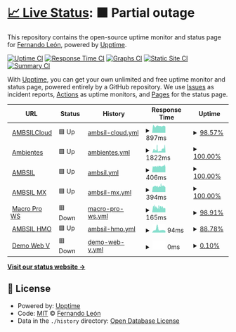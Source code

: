 # [📈 Live Status](https://fk-solutions.github.io/monitoring): <!--live status--> **🟧 Partial outage**

This repository contains the open-source uptime monitor and status page for [Fernando León](https://devtocloud.com), powered by [Upptime](https://github.com/upptime/upptime).

[![Uptime CI](https://github.com/fk-solutions/monitoring/workflows/Uptime%20CI/badge.svg)](https://github.com/fk-solutions/monitoring/actions?query=workflow%3A%22Uptime+CI%22)
[![Response Time CI](https://github.com/fk-solutions/monitoring/workflows/Response%20Time%20CI/badge.svg)](https://github.com/fk-solutions/monitoring/actions?query=workflow%3A%22Response+Time+CI%22)
[![Graphs CI](https://github.com/fk-solutions/monitoring/workflows/Graphs%20CI/badge.svg)](https://github.com/fk-solutions/monitoring/actions?query=workflow%3A%22Graphs+CI%22)
[![Static Site CI](https://github.com/fk-solutions/monitoring/workflows/Static%20Site%20CI/badge.svg)](https://github.com/fk-solutions/monitoring/actions?query=workflow%3A%22Static+Site+CI%22)
[![Summary CI](https://github.com/fk-solutions/monitoring/workflows/Summary%20CI/badge.svg)](https://github.com/fk-solutions/monitoring/actions?query=workflow%3A%22Summary+CI%22)

With [Upptime](https://upptime.js.org), you can get your own unlimited and free uptime monitor and status page, powered entirely by a GitHub repository. We use [Issues](https://github.com/fk-solutions/monitoring/issues) as incident reports, [Actions](https://github.com/fk-solutions/monitoring/actions) as uptime monitors, and [Pages](https://demo.upptime.js.org) for the status page.

<!--start: status pages-->
<!-- This summary is generated by Upptime (https://github.com/upptime/upptime) -->
<!-- Do not edit this manually, your changes will be overwritten -->
<!-- prettier-ignore -->
| URL | Status | History | Response Time | Uptime |
| --- | ------ | ------- | ------------- | ------ |
| <img alt="" src="https://favicons.githubusercontent.com/cloud.ambientesil.com" height="13"> [AMBSILCloud](https://cloud.ambientesil.com) | 🟩 Up | [ambsil-cloud.yml](https://github.com/FK-Solutions/monitoring/commits/HEAD/history/ambsil-cloud.yml) | <details><summary><img alt="Response time graph" src="./graphs/ambsil-cloud/response-time-week.png" height="20"> 897ms</summary><br><a href="https://fk-solutions.github.io/monitoring/history/ambsil-cloud"><img alt="Response time 897" src="https://img.shields.io/endpoint?url=https%3A%2F%2Fraw.githubusercontent.com%2FFK-Solutions%2Fmonitoring%2FHEAD%2Fapi%2Fambsil-cloud%2Fresponse-time.json"></a><br><a href="https://fk-solutions.github.io/monitoring/history/ambsil-cloud"><img alt="24-hour response time 889" src="https://img.shields.io/endpoint?url=https%3A%2F%2Fraw.githubusercontent.com%2FFK-Solutions%2Fmonitoring%2FHEAD%2Fapi%2Fambsil-cloud%2Fresponse-time-day.json"></a><br><a href="https://fk-solutions.github.io/monitoring/history/ambsil-cloud"><img alt="7-day response time 897" src="https://img.shields.io/endpoint?url=https%3A%2F%2Fraw.githubusercontent.com%2FFK-Solutions%2Fmonitoring%2FHEAD%2Fapi%2Fambsil-cloud%2Fresponse-time-week.json"></a><br><a href="https://fk-solutions.github.io/monitoring/history/ambsil-cloud"><img alt="30-day response time 897" src="https://img.shields.io/endpoint?url=https%3A%2F%2Fraw.githubusercontent.com%2FFK-Solutions%2Fmonitoring%2FHEAD%2Fapi%2Fambsil-cloud%2Fresponse-time-month.json"></a><br><a href="https://fk-solutions.github.io/monitoring/history/ambsil-cloud"><img alt="1-year response time 897" src="https://img.shields.io/endpoint?url=https%3A%2F%2Fraw.githubusercontent.com%2FFK-Solutions%2Fmonitoring%2FHEAD%2Fapi%2Fambsil-cloud%2Fresponse-time-year.json"></a></details> | <details><summary><a href="https://fk-solutions.github.io/monitoring/history/ambsil-cloud">98.57%</a></summary><a href="https://fk-solutions.github.io/monitoring/history/ambsil-cloud"><img alt="All-time uptime 98.57%" src="https://img.shields.io/endpoint?url=https%3A%2F%2Fraw.githubusercontent.com%2FFK-Solutions%2Fmonitoring%2FHEAD%2Fapi%2Fambsil-cloud%2Fuptime.json"></a><br><a href="https://fk-solutions.github.io/monitoring/history/ambsil-cloud"><img alt="24-hour uptime 97.58%" src="https://img.shields.io/endpoint?url=https%3A%2F%2Fraw.githubusercontent.com%2FFK-Solutions%2Fmonitoring%2FHEAD%2Fapi%2Fambsil-cloud%2Fuptime-day.json"></a><br><a href="https://fk-solutions.github.io/monitoring/history/ambsil-cloud"><img alt="7-day uptime 98.57%" src="https://img.shields.io/endpoint?url=https%3A%2F%2Fraw.githubusercontent.com%2FFK-Solutions%2Fmonitoring%2FHEAD%2Fapi%2Fambsil-cloud%2Fuptime-week.json"></a><br><a href="https://fk-solutions.github.io/monitoring/history/ambsil-cloud"><img alt="30-day uptime 98.57%" src="https://img.shields.io/endpoint?url=https%3A%2F%2Fraw.githubusercontent.com%2FFK-Solutions%2Fmonitoring%2FHEAD%2Fapi%2Fambsil-cloud%2Fuptime-month.json"></a><br><a href="https://fk-solutions.github.io/monitoring/history/ambsil-cloud"><img alt="1-year uptime 98.57%" src="https://img.shields.io/endpoint?url=https%3A%2F%2Fraw.githubusercontent.com%2FFK-Solutions%2Fmonitoring%2FHEAD%2Fapi%2Fambsil-cloud%2Fuptime-year.json"></a></details>
| <img alt="" src="https://favicons.githubusercontent.com/ambientesproductosdelimpieza.com" height="13"> [Ambientes](https://ambientesproductosdelimpieza.com) | 🟩 Up | [ambientes.yml](https://github.com/FK-Solutions/monitoring/commits/HEAD/history/ambientes.yml) | <details><summary><img alt="Response time graph" src="./graphs/ambientes/response-time-week.png" height="20"> 1822ms</summary><br><a href="https://fk-solutions.github.io/monitoring/history/ambientes"><img alt="Response time 1991" src="https://img.shields.io/endpoint?url=https%3A%2F%2Fraw.githubusercontent.com%2FFK-Solutions%2Fmonitoring%2FHEAD%2Fapi%2Fambientes%2Fresponse-time.json"></a><br><a href="https://fk-solutions.github.io/monitoring/history/ambientes"><img alt="24-hour response time 2606" src="https://img.shields.io/endpoint?url=https%3A%2F%2Fraw.githubusercontent.com%2FFK-Solutions%2Fmonitoring%2FHEAD%2Fapi%2Fambientes%2Fresponse-time-day.json"></a><br><a href="https://fk-solutions.github.io/monitoring/history/ambientes"><img alt="7-day response time 1822" src="https://img.shields.io/endpoint?url=https%3A%2F%2Fraw.githubusercontent.com%2FFK-Solutions%2Fmonitoring%2FHEAD%2Fapi%2Fambientes%2Fresponse-time-week.json"></a><br><a href="https://fk-solutions.github.io/monitoring/history/ambientes"><img alt="30-day response time 1991" src="https://img.shields.io/endpoint?url=https%3A%2F%2Fraw.githubusercontent.com%2FFK-Solutions%2Fmonitoring%2FHEAD%2Fapi%2Fambientes%2Fresponse-time-month.json"></a><br><a href="https://fk-solutions.github.io/monitoring/history/ambientes"><img alt="1-year response time 1991" src="https://img.shields.io/endpoint?url=https%3A%2F%2Fraw.githubusercontent.com%2FFK-Solutions%2Fmonitoring%2FHEAD%2Fapi%2Fambientes%2Fresponse-time-year.json"></a></details> | <details><summary><a href="https://fk-solutions.github.io/monitoring/history/ambientes">100.00%</a></summary><a href="https://fk-solutions.github.io/monitoring/history/ambientes"><img alt="All-time uptime 100.00%" src="https://img.shields.io/endpoint?url=https%3A%2F%2Fraw.githubusercontent.com%2FFK-Solutions%2Fmonitoring%2FHEAD%2Fapi%2Fambientes%2Fuptime.json"></a><br><a href="https://fk-solutions.github.io/monitoring/history/ambientes"><img alt="24-hour uptime 100.00%" src="https://img.shields.io/endpoint?url=https%3A%2F%2Fraw.githubusercontent.com%2FFK-Solutions%2Fmonitoring%2FHEAD%2Fapi%2Fambientes%2Fuptime-day.json"></a><br><a href="https://fk-solutions.github.io/monitoring/history/ambientes"><img alt="7-day uptime 100.00%" src="https://img.shields.io/endpoint?url=https%3A%2F%2Fraw.githubusercontent.com%2FFK-Solutions%2Fmonitoring%2FHEAD%2Fapi%2Fambientes%2Fuptime-week.json"></a><br><a href="https://fk-solutions.github.io/monitoring/history/ambientes"><img alt="30-day uptime 100.00%" src="https://img.shields.io/endpoint?url=https%3A%2F%2Fraw.githubusercontent.com%2FFK-Solutions%2Fmonitoring%2FHEAD%2Fapi%2Fambientes%2Fuptime-month.json"></a><br><a href="https://fk-solutions.github.io/monitoring/history/ambientes"><img alt="1-year uptime 100.00%" src="https://img.shields.io/endpoint?url=https%3A%2F%2Fraw.githubusercontent.com%2FFK-Solutions%2Fmonitoring%2FHEAD%2Fapi%2Fambientes%2Fuptime-year.json"></a></details>
| <img alt="" src="https://favicons.githubusercontent.com/ambsil.com.mx" height="13"> [AMBSIL](http://ambsil.com.mx) | 🟩 Up | [ambsil.yml](https://github.com/FK-Solutions/monitoring/commits/HEAD/history/ambsil.yml) | <details><summary><img alt="Response time graph" src="./graphs/ambsil/response-time-week.png" height="20"> 406ms</summary><br><a href="https://fk-solutions.github.io/monitoring/history/ambsil"><img alt="Response time 409" src="https://img.shields.io/endpoint?url=https%3A%2F%2Fraw.githubusercontent.com%2FFK-Solutions%2Fmonitoring%2FHEAD%2Fapi%2Fambsil%2Fresponse-time.json"></a><br><a href="https://fk-solutions.github.io/monitoring/history/ambsil"><img alt="24-hour response time 422" src="https://img.shields.io/endpoint?url=https%3A%2F%2Fraw.githubusercontent.com%2FFK-Solutions%2Fmonitoring%2FHEAD%2Fapi%2Fambsil%2Fresponse-time-day.json"></a><br><a href="https://fk-solutions.github.io/monitoring/history/ambsil"><img alt="7-day response time 406" src="https://img.shields.io/endpoint?url=https%3A%2F%2Fraw.githubusercontent.com%2FFK-Solutions%2Fmonitoring%2FHEAD%2Fapi%2Fambsil%2Fresponse-time-week.json"></a><br><a href="https://fk-solutions.github.io/monitoring/history/ambsil"><img alt="30-day response time 409" src="https://img.shields.io/endpoint?url=https%3A%2F%2Fraw.githubusercontent.com%2FFK-Solutions%2Fmonitoring%2FHEAD%2Fapi%2Fambsil%2Fresponse-time-month.json"></a><br><a href="https://fk-solutions.github.io/monitoring/history/ambsil"><img alt="1-year response time 409" src="https://img.shields.io/endpoint?url=https%3A%2F%2Fraw.githubusercontent.com%2FFK-Solutions%2Fmonitoring%2FHEAD%2Fapi%2Fambsil%2Fresponse-time-year.json"></a></details> | <details><summary><a href="https://fk-solutions.github.io/monitoring/history/ambsil">100.00%</a></summary><a href="https://fk-solutions.github.io/monitoring/history/ambsil"><img alt="All-time uptime 98.27%" src="https://img.shields.io/endpoint?url=https%3A%2F%2Fraw.githubusercontent.com%2FFK-Solutions%2Fmonitoring%2FHEAD%2Fapi%2Fambsil%2Fuptime.json"></a><br><a href="https://fk-solutions.github.io/monitoring/history/ambsil"><img alt="24-hour uptime 100.00%" src="https://img.shields.io/endpoint?url=https%3A%2F%2Fraw.githubusercontent.com%2FFK-Solutions%2Fmonitoring%2FHEAD%2Fapi%2Fambsil%2Fuptime-day.json"></a><br><a href="https://fk-solutions.github.io/monitoring/history/ambsil"><img alt="7-day uptime 100.00%" src="https://img.shields.io/endpoint?url=https%3A%2F%2Fraw.githubusercontent.com%2FFK-Solutions%2Fmonitoring%2FHEAD%2Fapi%2Fambsil%2Fuptime-week.json"></a><br><a href="https://fk-solutions.github.io/monitoring/history/ambsil"><img alt="30-day uptime 98.27%" src="https://img.shields.io/endpoint?url=https%3A%2F%2Fraw.githubusercontent.com%2FFK-Solutions%2Fmonitoring%2FHEAD%2Fapi%2Fambsil%2Fuptime-month.json"></a><br><a href="https://fk-solutions.github.io/monitoring/history/ambsil"><img alt="1-year uptime 98.27%" src="https://img.shields.io/endpoint?url=https%3A%2F%2Fraw.githubusercontent.com%2FFK-Solutions%2Fmonitoring%2FHEAD%2Fapi%2Fambsil%2Fuptime-year.json"></a></details>
| <img alt="" src="https://favicons.githubusercontent.com/ambsil.mx" height="13"> [AMBSIL MX](http://ambsil.mx) | 🟩 Up | [ambsil-mx.yml](https://github.com/FK-Solutions/monitoring/commits/HEAD/history/ambsil-mx.yml) | <details><summary><img alt="Response time graph" src="./graphs/ambsil-mx/response-time-week.png" height="20"> 394ms</summary><br><a href="https://fk-solutions.github.io/monitoring/history/ambsil-mx"><img alt="Response time 454" src="https://img.shields.io/endpoint?url=https%3A%2F%2Fraw.githubusercontent.com%2FFK-Solutions%2Fmonitoring%2FHEAD%2Fapi%2Fambsil-mx%2Fresponse-time.json"></a><br><a href="https://fk-solutions.github.io/monitoring/history/ambsil-mx"><img alt="24-hour response time 389" src="https://img.shields.io/endpoint?url=https%3A%2F%2Fraw.githubusercontent.com%2FFK-Solutions%2Fmonitoring%2FHEAD%2Fapi%2Fambsil-mx%2Fresponse-time-day.json"></a><br><a href="https://fk-solutions.github.io/monitoring/history/ambsil-mx"><img alt="7-day response time 394" src="https://img.shields.io/endpoint?url=https%3A%2F%2Fraw.githubusercontent.com%2FFK-Solutions%2Fmonitoring%2FHEAD%2Fapi%2Fambsil-mx%2Fresponse-time-week.json"></a><br><a href="https://fk-solutions.github.io/monitoring/history/ambsil-mx"><img alt="30-day response time 454" src="https://img.shields.io/endpoint?url=https%3A%2F%2Fraw.githubusercontent.com%2FFK-Solutions%2Fmonitoring%2FHEAD%2Fapi%2Fambsil-mx%2Fresponse-time-month.json"></a><br><a href="https://fk-solutions.github.io/monitoring/history/ambsil-mx"><img alt="1-year response time 454" src="https://img.shields.io/endpoint?url=https%3A%2F%2Fraw.githubusercontent.com%2FFK-Solutions%2Fmonitoring%2FHEAD%2Fapi%2Fambsil-mx%2Fresponse-time-year.json"></a></details> | <details><summary><a href="https://fk-solutions.github.io/monitoring/history/ambsil-mx">100.00%</a></summary><a href="https://fk-solutions.github.io/monitoring/history/ambsil-mx"><img alt="All-time uptime 98.27%" src="https://img.shields.io/endpoint?url=https%3A%2F%2Fraw.githubusercontent.com%2FFK-Solutions%2Fmonitoring%2FHEAD%2Fapi%2Fambsil-mx%2Fuptime.json"></a><br><a href="https://fk-solutions.github.io/monitoring/history/ambsil-mx"><img alt="24-hour uptime 100.00%" src="https://img.shields.io/endpoint?url=https%3A%2F%2Fraw.githubusercontent.com%2FFK-Solutions%2Fmonitoring%2FHEAD%2Fapi%2Fambsil-mx%2Fuptime-day.json"></a><br><a href="https://fk-solutions.github.io/monitoring/history/ambsil-mx"><img alt="7-day uptime 100.00%" src="https://img.shields.io/endpoint?url=https%3A%2F%2Fraw.githubusercontent.com%2FFK-Solutions%2Fmonitoring%2FHEAD%2Fapi%2Fambsil-mx%2Fuptime-week.json"></a><br><a href="https://fk-solutions.github.io/monitoring/history/ambsil-mx"><img alt="30-day uptime 98.27%" src="https://img.shields.io/endpoint?url=https%3A%2F%2Fraw.githubusercontent.com%2FFK-Solutions%2Fmonitoring%2FHEAD%2Fapi%2Fambsil-mx%2Fuptime-month.json"></a><br><a href="https://fk-solutions.github.io/monitoring/history/ambsil-mx"><img alt="1-year uptime 98.27%" src="https://img.shields.io/endpoint?url=https%3A%2F%2Fraw.githubusercontent.com%2FFK-Solutions%2Fmonitoring%2FHEAD%2Fapi%2Fambsil-mx%2Fuptime-year.json"></a></details>
| <img alt="" src="https://favicons.githubusercontent.com/portalmacropro.com.mx" height="13"> [Macro Pro WS](http://portalmacropro.com.mx/srvCFDi33/service1.asmx) | 🟥 Down | [macro-pro-ws.yml](https://github.com/FK-Solutions/monitoring/commits/HEAD/history/macro-pro-ws.yml) | <details><summary><img alt="Response time graph" src="./graphs/macro-pro-ws/response-time-week.png" height="20"> 165ms</summary><br><a href="https://fk-solutions.github.io/monitoring/history/macro-pro-ws"><img alt="Response time 177" src="https://img.shields.io/endpoint?url=https%3A%2F%2Fraw.githubusercontent.com%2FFK-Solutions%2Fmonitoring%2FHEAD%2Fapi%2Fmacro-pro-ws%2Fresponse-time.json"></a><br><a href="https://fk-solutions.github.io/monitoring/history/macro-pro-ws"><img alt="24-hour response time 141" src="https://img.shields.io/endpoint?url=https%3A%2F%2Fraw.githubusercontent.com%2FFK-Solutions%2Fmonitoring%2FHEAD%2Fapi%2Fmacro-pro-ws%2Fresponse-time-day.json"></a><br><a href="https://fk-solutions.github.io/monitoring/history/macro-pro-ws"><img alt="7-day response time 165" src="https://img.shields.io/endpoint?url=https%3A%2F%2Fraw.githubusercontent.com%2FFK-Solutions%2Fmonitoring%2FHEAD%2Fapi%2Fmacro-pro-ws%2Fresponse-time-week.json"></a><br><a href="https://fk-solutions.github.io/monitoring/history/macro-pro-ws"><img alt="30-day response time 177" src="https://img.shields.io/endpoint?url=https%3A%2F%2Fraw.githubusercontent.com%2FFK-Solutions%2Fmonitoring%2FHEAD%2Fapi%2Fmacro-pro-ws%2Fresponse-time-month.json"></a><br><a href="https://fk-solutions.github.io/monitoring/history/macro-pro-ws"><img alt="1-year response time 177" src="https://img.shields.io/endpoint?url=https%3A%2F%2Fraw.githubusercontent.com%2FFK-Solutions%2Fmonitoring%2FHEAD%2Fapi%2Fmacro-pro-ws%2Fresponse-time-year.json"></a></details> | <details><summary><a href="https://fk-solutions.github.io/monitoring/history/macro-pro-ws">98.91%</a></summary><a href="https://fk-solutions.github.io/monitoring/history/macro-pro-ws"><img alt="All-time uptime 99.00%" src="https://img.shields.io/endpoint?url=https%3A%2F%2Fraw.githubusercontent.com%2FFK-Solutions%2Fmonitoring%2FHEAD%2Fapi%2Fmacro-pro-ws%2Fuptime.json"></a><br><a href="https://fk-solutions.github.io/monitoring/history/macro-pro-ws"><img alt="24-hour uptime 99.96%" src="https://img.shields.io/endpoint?url=https%3A%2F%2Fraw.githubusercontent.com%2FFK-Solutions%2Fmonitoring%2FHEAD%2Fapi%2Fmacro-pro-ws%2Fuptime-day.json"></a><br><a href="https://fk-solutions.github.io/monitoring/history/macro-pro-ws"><img alt="7-day uptime 98.91%" src="https://img.shields.io/endpoint?url=https%3A%2F%2Fraw.githubusercontent.com%2FFK-Solutions%2Fmonitoring%2FHEAD%2Fapi%2Fmacro-pro-ws%2Fuptime-week.json"></a><br><a href="https://fk-solutions.github.io/monitoring/history/macro-pro-ws"><img alt="30-day uptime 99.00%" src="https://img.shields.io/endpoint?url=https%3A%2F%2Fraw.githubusercontent.com%2FFK-Solutions%2Fmonitoring%2FHEAD%2Fapi%2Fmacro-pro-ws%2Fuptime-month.json"></a><br><a href="https://fk-solutions.github.io/monitoring/history/macro-pro-ws"><img alt="1-year uptime 99.00%" src="https://img.shields.io/endpoint?url=https%3A%2F%2Fraw.githubusercontent.com%2FFK-Solutions%2Fmonitoring%2FHEAD%2Fapi%2Fmacro-pro-ws%2Fuptime-year.json"></a></details>
| <img alt="" src="https://favicons.githubusercontent.com/null" height="13"> [AMBSIL HMO](ambienteshmo.fortiddns.com) | 🟩 Up | [ambsil-hmo.yml](https://github.com/FK-Solutions/monitoring/commits/HEAD/history/ambsil-hmo.yml) | <details><summary><img alt="Response time graph" src="./graphs/ambsil-hmo/response-time-week.png" height="20"> 94ms</summary><br><a href="https://fk-solutions.github.io/monitoring/history/ambsil-hmo"><img alt="Response time 94" src="https://img.shields.io/endpoint?url=https%3A%2F%2Fraw.githubusercontent.com%2FFK-Solutions%2Fmonitoring%2FHEAD%2Fapi%2Fambsil-hmo%2Fresponse-time.json"></a><br><a href="https://fk-solutions.github.io/monitoring/history/ambsil-hmo"><img alt="24-hour response time 100" src="https://img.shields.io/endpoint?url=https%3A%2F%2Fraw.githubusercontent.com%2FFK-Solutions%2Fmonitoring%2FHEAD%2Fapi%2Fambsil-hmo%2Fresponse-time-day.json"></a><br><a href="https://fk-solutions.github.io/monitoring/history/ambsil-hmo"><img alt="7-day response time 94" src="https://img.shields.io/endpoint?url=https%3A%2F%2Fraw.githubusercontent.com%2FFK-Solutions%2Fmonitoring%2FHEAD%2Fapi%2Fambsil-hmo%2Fresponse-time-week.json"></a><br><a href="https://fk-solutions.github.io/monitoring/history/ambsil-hmo"><img alt="30-day response time 94" src="https://img.shields.io/endpoint?url=https%3A%2F%2Fraw.githubusercontent.com%2FFK-Solutions%2Fmonitoring%2FHEAD%2Fapi%2Fambsil-hmo%2Fresponse-time-month.json"></a><br><a href="https://fk-solutions.github.io/monitoring/history/ambsil-hmo"><img alt="1-year response time 94" src="https://img.shields.io/endpoint?url=https%3A%2F%2Fraw.githubusercontent.com%2FFK-Solutions%2Fmonitoring%2FHEAD%2Fapi%2Fambsil-hmo%2Fresponse-time-year.json"></a></details> | <details><summary><a href="https://fk-solutions.github.io/monitoring/history/ambsil-hmo">88.78%</a></summary><a href="https://fk-solutions.github.io/monitoring/history/ambsil-hmo"><img alt="All-time uptime 88.78%" src="https://img.shields.io/endpoint?url=https%3A%2F%2Fraw.githubusercontent.com%2FFK-Solutions%2Fmonitoring%2FHEAD%2Fapi%2Fambsil-hmo%2Fuptime.json"></a><br><a href="https://fk-solutions.github.io/monitoring/history/ambsil-hmo"><img alt="24-hour uptime 97.67%" src="https://img.shields.io/endpoint?url=https%3A%2F%2Fraw.githubusercontent.com%2FFK-Solutions%2Fmonitoring%2FHEAD%2Fapi%2Fambsil-hmo%2Fuptime-day.json"></a><br><a href="https://fk-solutions.github.io/monitoring/history/ambsil-hmo"><img alt="7-day uptime 88.78%" src="https://img.shields.io/endpoint?url=https%3A%2F%2Fraw.githubusercontent.com%2FFK-Solutions%2Fmonitoring%2FHEAD%2Fapi%2Fambsil-hmo%2Fuptime-week.json"></a><br><a href="https://fk-solutions.github.io/monitoring/history/ambsil-hmo"><img alt="30-day uptime 88.78%" src="https://img.shields.io/endpoint?url=https%3A%2F%2Fraw.githubusercontent.com%2FFK-Solutions%2Fmonitoring%2FHEAD%2Fapi%2Fambsil-hmo%2Fuptime-month.json"></a><br><a href="https://fk-solutions.github.io/monitoring/history/ambsil-hmo"><img alt="1-year uptime 88.78%" src="https://img.shields.io/endpoint?url=https%3A%2F%2Fraw.githubusercontent.com%2FFK-Solutions%2Fmonitoring%2FHEAD%2Fapi%2Fambsil-hmo%2Fuptime-year.json"></a></details>
| <img alt="" src="https://favicons.githubusercontent.com/demo.org" height="13"> [Demo Web V](https://demo.org) | 🟥 Down | [demo-web-v.yml](https://github.com/FK-Solutions/monitoring/commits/HEAD/history/demo-web-v.yml) | <details><summary><img alt="Response time graph" src="./graphs/demo-web-v/response-time-week.png" height="20"> 0ms</summary><br><a href="https://fk-solutions.github.io/monitoring/history/demo-web-v"><img alt="Response time 0" src="https://img.shields.io/endpoint?url=https%3A%2F%2Fraw.githubusercontent.com%2FFK-Solutions%2Fmonitoring%2FHEAD%2Fapi%2Fdemo-web-v%2Fresponse-time.json"></a><br><a href="https://fk-solutions.github.io/monitoring/history/demo-web-v"><img alt="24-hour response time 0" src="https://img.shields.io/endpoint?url=https%3A%2F%2Fraw.githubusercontent.com%2FFK-Solutions%2Fmonitoring%2FHEAD%2Fapi%2Fdemo-web-v%2Fresponse-time-day.json"></a><br><a href="https://fk-solutions.github.io/monitoring/history/demo-web-v"><img alt="7-day response time 0" src="https://img.shields.io/endpoint?url=https%3A%2F%2Fraw.githubusercontent.com%2FFK-Solutions%2Fmonitoring%2FHEAD%2Fapi%2Fdemo-web-v%2Fresponse-time-week.json"></a><br><a href="https://fk-solutions.github.io/monitoring/history/demo-web-v"><img alt="30-day response time 0" src="https://img.shields.io/endpoint?url=https%3A%2F%2Fraw.githubusercontent.com%2FFK-Solutions%2Fmonitoring%2FHEAD%2Fapi%2Fdemo-web-v%2Fresponse-time-month.json"></a><br><a href="https://fk-solutions.github.io/monitoring/history/demo-web-v"><img alt="1-year response time 0" src="https://img.shields.io/endpoint?url=https%3A%2F%2Fraw.githubusercontent.com%2FFK-Solutions%2Fmonitoring%2FHEAD%2Fapi%2Fdemo-web-v%2Fresponse-time-year.json"></a></details> | <details><summary><a href="https://fk-solutions.github.io/monitoring/history/demo-web-v">0.10%</a></summary><a href="https://fk-solutions.github.io/monitoring/history/demo-web-v"><img alt="All-time uptime 0.10%" src="https://img.shields.io/endpoint?url=https%3A%2F%2Fraw.githubusercontent.com%2FFK-Solutions%2Fmonitoring%2FHEAD%2Fapi%2Fdemo-web-v%2Fuptime.json"></a><br><a href="https://fk-solutions.github.io/monitoring/history/demo-web-v"><img alt="24-hour uptime 0.10%" src="https://img.shields.io/endpoint?url=https%3A%2F%2Fraw.githubusercontent.com%2FFK-Solutions%2Fmonitoring%2FHEAD%2Fapi%2Fdemo-web-v%2Fuptime-day.json"></a><br><a href="https://fk-solutions.github.io/monitoring/history/demo-web-v"><img alt="7-day uptime 0.10%" src="https://img.shields.io/endpoint?url=https%3A%2F%2Fraw.githubusercontent.com%2FFK-Solutions%2Fmonitoring%2FHEAD%2Fapi%2Fdemo-web-v%2Fuptime-week.json"></a><br><a href="https://fk-solutions.github.io/monitoring/history/demo-web-v"><img alt="30-day uptime 0.10%" src="https://img.shields.io/endpoint?url=https%3A%2F%2Fraw.githubusercontent.com%2FFK-Solutions%2Fmonitoring%2FHEAD%2Fapi%2Fdemo-web-v%2Fuptime-month.json"></a><br><a href="https://fk-solutions.github.io/monitoring/history/demo-web-v"><img alt="1-year uptime 0.10%" src="https://img.shields.io/endpoint?url=https%3A%2F%2Fraw.githubusercontent.com%2FFK-Solutions%2Fmonitoring%2FHEAD%2Fapi%2Fdemo-web-v%2Fuptime-year.json"></a></details>

<!--end: status pages-->

[**Visit our status website →**](https://demo.upptime.js.org)

## 📄 License

- Powered by: [Upptime](https://github.com/upptime/upptime)
- Code: [MIT](./LICENSE) © [Fernando León](https://devtocloud.com)
- Data in the `./history` directory: [Open Database License](https://opendatacommons.org/licenses/odbl/1-0/)
